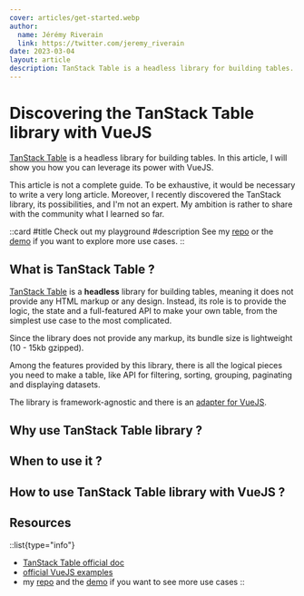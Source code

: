 ```yaml
---
cover: articles/get-started.webp
author:
  name: Jérémy Riverain
  link: https://twitter.com/jeremy_riverain
date: 2023-03-04
layout: article
description: TanStack Table is a headless library for building tables. I will show you how you can leverage its power with VueJS.
---
```


# Discovering the TanStack Table library with VueJS

[TanStack Table](https://tanstack.com/table) is a headless library for building tables. In this article, I will show you how you can leverage its power with VueJS.

This article is not a complete guide. To be exhaustive, it would be necessary to write a very long article. Moreover, I recently discovered the TanStack library, its possibilities, and I'm not an expert. My ambition is rather to share with the community what I learned so far.

::card
#title
Check out my playground
#description
See my [repo](https://github.com/jeremyriverain/vue-tanstack-table-playground) or the [demo](https://loquacious-taffy-fb0485.netlify.app/) if you want to explore more use cases.
::

## What is TanStack Table ?

[TanStack Table](https://tanstack.com/table) is a **headless** library for building tables, meaning it does not provide any HTML markup or any design. Instead, its role is to provide the logic, the state and a full-featured API to make your own table, from the simplest use case to the most complicated.

Since the library does not provide any markup, its bundle size is lightweight (10 - 15kb gzipped).

Among the features provided by this library, there is all the logical pieces you need to make a table, like API for filtering, sorting, grouping, paginating and displaying datasets.

The library is framework-agnostic and there is an [adapter for VueJS](https://tanstack.com/table/v8/docs/adapters/vue-table).

## Why use TanStack Table library ?

## When to use it ?

## How to use TanStack Table library with VueJS ?

## Resources

::list{type="info"}
- [TanStack Table official doc](https://docs.flutter.dev/cookbook/testing/integration/introduction)
- [official VueJS examples](https://github.com/TanStack/table/tree/main/examples/vue)
- my [repo](https://www.kodeco.com/29321816-integration-testing-in-flutter-getting-started) and the [demo](https://loquacious-taffy-fb0485.netlify.app/) if you want to see more use cases
::
